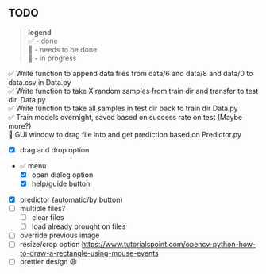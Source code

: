 ## TODO
> **legend** <br> 
✅ - done <br>
🔳 - needs to be done<br>
💬 - in progress<br>

✅ Write function to append data files from data/6 and data/8 and data/0 to data.csv in Data.py<br>
✅ Write function to take X random samples from train dir and transfer to test dir. Data.py<br>
✅ Write function to take all samples in test dir back to train dir Data.py <br>
✅ Train models overnight, saved based on success rate on test (Maybe more?) <br>
💬 GUI window to drag file into and get prediction based on Predictor.py <br>
- [x] drag and drop option
- ✅ menu
  - [x] open dialog option
  - [x] help/guide button
- [x] predictor (automatic/by button)
- [ ] multiple files?
  - [ ] clear files
  - [ ] load already brought on files
- [ ] override previous image
- [ ] resize/crop option https://www.tutorialspoint.com/opencv-python-how-to-draw-a-rectangle-using-mouse-events
- [ ] prettier design 😩
<br>
